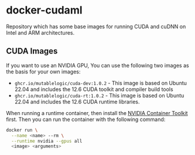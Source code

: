 # docker-cudaml

Repository which has some base images for running CUDA and cuDNN on Intel and ARM architectures.

## CUDA Images

If you want to use an NVIDIA GPU, You can use the following two images as the basis for your own images:

* `ghcr.io/mutablelogic/cuda-dev:1.0.2` - This image is based on Ubuntu 22.04 and includes the 12.6 CUDA toolkit and compiler build tools
* `ghcr.io/mutablelogic/cuda-rt:1.0.2` - This image is based on Ubuntu 22.04 and includes the 12.6 CUDA runtime libraries.

When running a runtime container, then install the [NVIDIA Container Toolkit](https://docs.nvidia.com/datacenter/cloud-native/container-toolkit/latest/install-guide.html) first. Then you can run the container with the following command:

```bash
docker run \
  --name <name> --rm \
  --runtime nvidia --gpus all 
  <image> <arguments>
```
